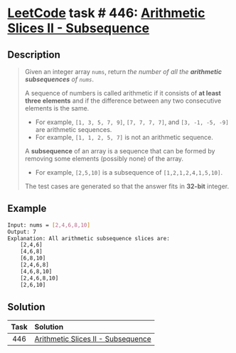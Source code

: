 # [LeetCode][leetcode] task # 446: [Arithmetic Slices II - Subsequence][task]

Description
-----------

> Given an integer array `nums`, return _the number of all the **arithmetic subsequences** of `nums`_.
> 
> A sequence of numbers is called arithmetic if it consists of **at least three elements**
> and if the difference between any two consecutive elements is the same.
> * For example, `[1, 3, 5, 7, 9]`, `[7, 7, 7, 7]`, and `[3, -1, -5, -9]` are arithmetic sequences.
> * For example, `[1, 1, 2, 5, 7]` is not an arithmetic sequence.
>
> A **subsequence** of an array is a sequence that can be formed by removing some elements (possibly none) of the array.
> * For example, `[2,5,10]` is a subsequence of `[1,2,1,2,4,1,5,10]`.
>
> The test cases are generated so that the answer fits in **32-bit** integer.

 Example
-------

```sh
Input: nums = [2,4,6,8,10]
Output: 7
Explanation: All arithmetic subsequence slices are:
    [2,4,6]
    [4,6,8]
    [6,8,10]
    [2,4,6,8]
    [4,6,8,10]
    [2,4,6,8,10]
    [2,6,10]
```

Solution
--------

| Task | Solution                                       |
|:----:|:-----------------------------------------------|
| 446  | [Arithmetic Slices II - Subsequence][solution] |


[leetcode]: <http://leetcode.com/>
[task]: <https://leetcode.com/problems/arithmetic-slices-ii-subsequence/>
[solution]: <https://github.com/wellaxis/praxis-leetcode/blob/main/src/main/java/com/witalis/praxis/leetcode/task/h5/p446/option/Practice.java>
